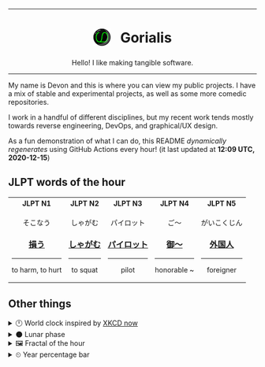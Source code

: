 ***

<h1 align="center">
<sub>
    <img src="readme/resources/avatar.png" height="36">
</sub>
&nbsp;
Gorialis
</h1>
<p align="center">
Hello! I like making tangible software.
</p>

***

My name is Devon and this is where you can view my public projects. I have a mix of stable and experimental projects, as well as some more comedic repositories.

I work in a handful of different disciplines, but my recent work tends mostly towards reverse engineering, DevOps, and graphical/UX design.

As a fun demonstration of what I can do, this README *dynamically regenerates* using GitHub Actions every hour! (it last updated at **12:09 UTC, 2020-12-15**)

<h2>JLPT words of the hour</h2>
<table>
    <tr>
        <th>JLPT N1</th>
        <th>JLPT N2</th>
        <th>JLPT N3</th>
        <th>JLPT N4</th>
        <th>JLPT N5</th>
    </tr>
    <tr>
        <td>
            <p align="center">そこなう</p>
            <h3 align="center"><b><a href="https://jisho.org/search/%E6%90%8D%E3%81%86">損う</a></b></h3>
            <hr>
            <p align="center">to harm,<wbr> to hurt</p>
        </td>
        <td>
            <p align="center">しゃがむ</p>
            <h3 align="center"><b><a href="https://jisho.org/search/%E3%81%97%E3%82%83%E3%81%8C%E3%82%80">しゃがむ</a></b></h3>
            <hr>
            <p align="center">to squat</p>
        </td>
        <td>
            <p align="center">パイロット</p>
            <h3 align="center"><b><a href="https://jisho.org/search/%E3%83%91%E3%82%A4%E3%83%AD%E3%83%83%E3%83%88">パイロット</a></b></h3>
            <hr>
            <p align="center">pilot</p>
        </td>
        <td>
            <p align="center">ご～</p>
            <h3 align="center"><b><a href="https://jisho.org/search/%E5%BE%A1%EF%BD%9E">御～</a></b></h3>
            <hr>
            <p align="center">honorable ~</p>
        </td>
        <td>
            <p align="center">がいこくじん</p>
            <h3 align="center"><b><a href="https://jisho.org/search/%E5%A4%96%E5%9B%BD%E4%BA%BA">外国人</a></b></h3>
            <hr>
            <p align="center">foreigner</p>
        </td>
    </tr>
</table>

<h2>Other things</h2>
<details>
<summary>🕛  World clock inspired by <a href="https://xkcd.com/now">XKCD now</a></summary>

> <img src="generated/now.png" width="512">

</details>
<details>
<summary>🌑 Lunar phase</summary>

The moon is approximately 4.85% through its phase (New Moon).

</details>
<details>
<summary>&#x1f5bc; Fractal of the hour</summary>

> <img src="generated/fractal.png" width="512">

</details>
<details>
<summary>&#x23f2; Year percentage bar</summary>
<pre><code>2020 [███████████████████▁] 95.49%</code></pre>
</details>
